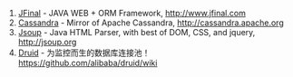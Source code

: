 1. [JFinal](https://github.com/jfinal/jfinal) - JAVA WEB + ORM Framework, http://www.jfinal.com
2. [Cassandra](https://github.com/apache/cassandra) - Mirror of Apache Cassandra, http://cassandra.apache.org 
3. [Jsoup](https://github.com/jhy/jsoup) - Java HTML Parser, with best of DOM, CSS, and jquery, http://jsoup.org
4. [Druid](https://github.com/alibaba/druid) - 为监控而生的数据库连接池！ https://github.com/alibaba/druid/wiki
